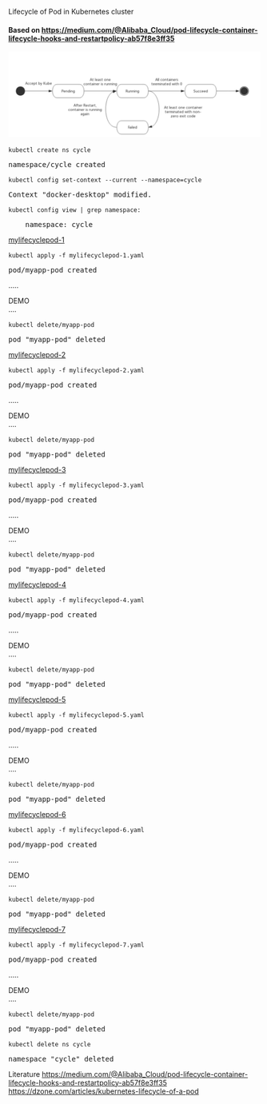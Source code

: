 Lifecycle of Pod in Kubernetes cluster

#### Based on https://medium.com/@Alibaba_Cloud/pod-lifecycle-container-lifecycle-hooks-and-restartpolicy-ab57f8e3ff35



![Lifecycle of Pod](kubernetes-pod-life-cycle.jpg)


```console 
kubectl create ns cycle 
```
<pre>
namespace/cycle created
</pre>

```console 
kubectl config set-context --current --namespace=cycle
```
<pre>
Context "docker-desktop" modified.
</pre>


```console
kubectl config view | grep namespace:
```
<pre>
    namespace: cycle
</pre>



[mylifecyclepod-1](mylifecyclepod-1.yaml "mylifecyclepod-1 : sleep 6")

```console
kubectl apply -f mylifecyclepod-1.yaml
```
<pre>
pod/myapp-pod created
</pre>

.....

DEMO  
....

```console 
kubectl delete/myapp-pod 
```
<pre>
pod "myapp-pod" deleted
</pre>


[mylifecyclepod-2](mylifecyclepod-2.yaml "mylifecyclepod-2 : restartPolicy: Never , exit 1")

```console
kubectl apply -f mylifecyclepod-2.yaml
```
<pre>
pod/myapp-pod created
</pre>
.....

DEMO  
....

```console 
kubectl delete/myapp-pod 
```
<pre>
pod "myapp-pod" deleted
</pre>

[mylifecyclepod-3](mylifecyclepod-3.yaml "mylifecyclepod-3 : restartPolicy: Always, exit 1")


```console
kubectl apply -f mylifecyclepod-3.yaml
```
<pre>
pod/myapp-pod created
</pre>

.....

DEMO  
....

```console 
kubectl delete/myapp-pod 
```
<pre>
pod "myapp-pod" deleted
</pre>

[mylifecyclepod-4](mylifecyclepod-4.yaml "mylifecyclepod-4: restartPolicy: Always, sleep 1 ")

```console
kubectl apply -f mylifecyclepod-4.yaml
```
<pre>
pod/myapp-pod created
</pre>

.....

DEMO  
....

```console 
kubectl delete/myapp-pod 
```
<pre>
pod "myapp-pod" deleted
</pre>

[mylifecyclepod-5](mylifecyclepod-5.yaml "mylifecyclepod-5: restartPolicy: OnFailure, sleep 1 ")

```console
kubectl apply -f mylifecyclepod-5.yaml
```
<pre>
pod/myapp-pod created
</pre>


.....

DEMO  
....

```console 
kubectl delete/myapp-pod 
```
<pre>
pod "myapp-pod" deleted
</pre>


[mylifecyclepod-6](mylifecyclepod-6.yaml "mylifecyclepod-6 : restartPolicy: Never, sleep 1 ")

```console
kubectl apply -f mylifecyclepod-6.yaml
```
<pre>
pod/myapp-pod created
</pre>


.....

DEMO  
....

```console 
kubectl delete/myapp-pod 
```
<pre>
pod "myapp-pod" deleted
</pre>



[mylifecyclepod-7](mylifecyclepod-7.yaml "mylifecyclepod-7 : restartPolicy: Never, exit 1")

```console
kubectl apply -f mylifecyclepod-7.yaml
```
<pre>
pod/myapp-pod created
</pre>


.....

DEMO  
....

```console 
kubectl delete/myapp-pod 
```
<pre>
pod "myapp-pod" deleted
</pre>


```console
kubectl delete ns cycle 
```
<pre>
namespace "cycle" deleted
</pre>


Literature
https://medium.com/@Alibaba_Cloud/pod-lifecycle-container-lifecycle-hooks-and-restartpolicy-ab57f8e3ff35
https://dzone.com/articles/kubernetes-lifecycle-of-a-pod


